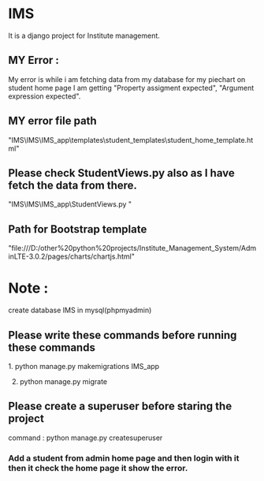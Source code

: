 # IMS
It is a django project for Institute management.


<h2>MY Error : </h2>
My error is while i am fetching data from my database for my piechart on student home page I am getting "Property assigment expected", "Argument expression expected".


<h2>MY error file path </h2>

"IMS\IMS\IMS_app\templates\student_templates\student_home_template.html"




<h2>Please check StudentViews.py also as I have fetch the data from there. </h2>

"IMS\IMS\IMS_app\StudentViews.py "




<h2>Path for Bootstrap template</h2>

"file:///D:/other%20python%20projects/Institute_Management_System/AdminLTE-3.0.2/pages/charts/chartjs.html"



<h1>Note :</h1>

create database IMS in mysql(phpmyadmin)
<h2>Please write these commands before running these commands</h2>
1. python manage.py makemigrations IMS_app

2. python manage.py migrate


<h2>Please create a superuser before staring the project </h2>

command : python manage.py createsuperuser

<h3>Add a student from admin home page and then login with it then it check the home page it show the error.</h3>





